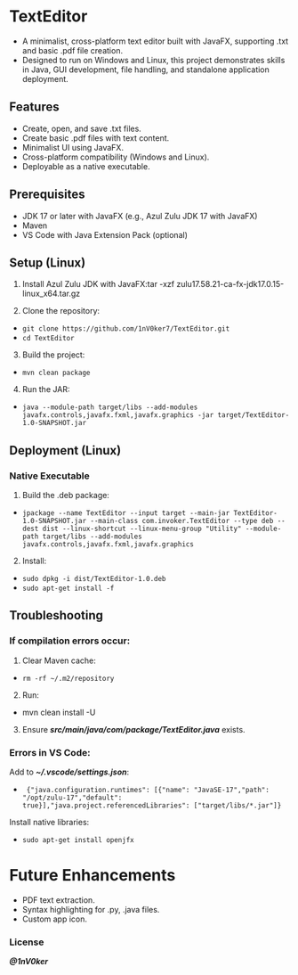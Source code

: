 # TextEditor
* A minimalist, cross-platform text editor built with JavaFX, supporting .txt and basic .pdf file creation. 
* Designed to run on Windows and Linux, this project demonstrates skills in Java, GUI development, file handling, and standalone application deployment.


## Features
* Create, open, and save .txt files.
*  Create basic .pdf files with text content.
*  Minimalist UI using JavaFX.
*  Cross-platform compatibility (Windows and Linux).
*  Deployable as a native executable.

## Prerequisites

* JDK 17 or later with JavaFX (e.g., Azul Zulu JDK 17 with JavaFX)
* Maven
* VS Code with Java Extension Pack (optional)

## Setup (Linux)

1) Install Azul Zulu JDK with JavaFX:tar -xzf zulu17.58.21-ca-fx-jdk17.0.15-linux_x64.tar.gz

2) Clone the repository:
* `git clone https://github.com/1nV0ker7/TextEditor.git`
* `cd TextEditor`


3) Build the project:
* `mvn clean package`


4) Run the JAR:
* `java --module-path target/libs --add-modules javafx.controls,javafx.fxml,javafx.graphics -jar target/TextEditor-1.0-SNAPSHOT.jar`



## Deployment (Linux)
### Native Executable ##

1) Build the .deb package:
* `jpackage --name TextEditor --input target --main-jar TextEditor-1.0-SNAPSHOT.jar --main-class com.invoker.TextEditor --type deb --dest dist --linux-shortcut --linux-menu-group "Utility" --module-path target/libs --add-modules javafx.controls,javafx.fxml,javafx.graphics`

2) Install:
* `sudo dpkg -i dist/TextEditor-1.0.deb`
* `sudo apt-get install -f`



## Troubleshooting

### If compilation errors occur:
1. Clear Maven cache: 
  * `rm -rf ~/.m2/repository`
2.  Run:
  * mvn clean install -U
3. Ensure _**src/main/java/com/package/TextEditor.java**_ exists.


### Errors in VS Code:
Add to **_~/.vscode/settings.json_**:
 * ` {"java.configuration.runtimes": [{"name": "JavaSE-17","path": "/opt/zulu-17","default": true}],"java.project.referencedLibraries": ["target/libs/*.jar"]}`


Install native libraries: 
* `sudo apt-get install openjfx`

# Future Enhancements

*  PDF text extraction.
*  Syntax highlighting for .py, .java files.
*  Custom app icon.

### License
_**@1nV0ker**_
